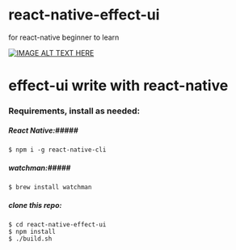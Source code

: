 # react-native-effect-ui
for react-native beginner to learn 

[![IMAGE ALT TEXT HERE](https://img.youtube.com/vi/8ZICC_4nP7I/0.jpg)](https://www.youtube.com/watch?v=8ZICC_4nP7I)

effect-ui write with react-native
========================

### Requirements, install as needed: ###

##### React Native:#####
```
$ npm i -g react-native-cli
```

##### watchman:#####
```
$ brew install watchman
```

##### clone this repo: #####

```
$ cd react-native-effect-ui
$ npm install
$ ./build.sh
```
